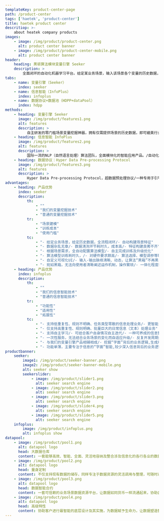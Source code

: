 ```yaml
---
templateKey: product-center-page
path: /product-center
tags: ['haetek', 'product-center']
title: haetek product center
descritiop: >-
    about heatek company products
images:
    - image: /img/product/product-center.png
      alt: product center banner
    - image: /img/product/product-center-mobile.png
      alt: product center banner
header:
    heading: 黑顿算法模块变量引擎 Seeker
    description: >
        全面闭环的自动化机器学习平台。给定某业务场景，输入该场景各个变量的历史数据，变量引擎即能根据历史数据进行自主学习，挖掘出深层次的场景知识，形成变量之间的关联图谱。依托关联图谱，客户可对部分变量进行赋值，图谱便可对未被赋值的变量进行实时预测，实现渗透式的场景数据/变量深度挖掘。
tabs:
    - name: 变量引擎（Seeker）
      index: seeker
    - name: 信息智能（InfoPlus）
      index: infoplus
    - name: 数据协议+数据池（HDPP+dataPool）
      index: hdpp
methods:
    - heading: 变量引擎 Seeker
      image: /img/product/features1.png
      alt: features
      description: >
          自主研发的零门槛场景变量挖掘神器，拥有仅需提供场景的历史数据，即可媲美行业专家的自主学习能力。/对于企业用户：全程闭环，自主迭代，在最短的时间，通过最低的研发成本，掌控行业运作机制，赋予场景深度算力，让各个企业用户脱颖而出，知己知彼，百战不殆，为业务场景赋予生命力与灵性。/对于个体用户：每时每刻都在更新的场景，覆盖生活中各行各业，健康养生、学术专业、职业规划、饮食生活、休闲娱乐、心理诊断、衣着时尚，零距离接触渗透到生活每一角落的人工智能算法。
    - heading: 信息智能 InfoPlus
      image: /img/product/features2.png
      alt: features
      description: >
          国际一流的NLP（自然语言处理）算法团队，全面模块化的智能应用产品。/自动化信息源处理：针对不同行业的信息处理业务（e.g.，文本），提升企业信息业务处理效率。/自主学习：支持自主养成模式，结合客户自身数据，自主迭代，零AI门槛，打造文本智能界的word。/信息逻辑图谱：挖掘信息背后的业务逻辑，不局限于“字面”的操作优化，实现深层业务逻辑挖掘与信息梳理。
    - heading: 数据协议：Hyper Data Pre-processing Protocol
      image: /img/product/features3.png
      alt: features
      description: >
          Hyper Data Pre-processing Protocol，超数据预处理协议/一种专用于引导使用者将其所接触到的原始信息资源整理成规范系统的量化格式的数据协议及其配套数据预处理工具。
advantages:
    - heading: 产品优势
      index: seeker
      description:
          th:
              - ""
              - "我们的变量挖掘技术"
              - "普通的变量挖掘技术"
          tr:
              - "场景建模"
              - "训练成本"
              - "使用门槛"
          tc:
              - "- 给定业务场景，给定历史数据，全流程闭环/- 自动构建场景特征"
              - "- 数据杂乱无章/- 数据清洗环节耗时久，成本高/- 特征构建良莠不齐"
              - "- 根据场景需求，全自动配置算法模型/- 自主完成训练及升级优化"
              - "- 算法模型训练耗时久，/- 对硬件要求颇高/- 算法选择、模型调参等环节较为繁杂"
              - "- 自定义可视化UI/- 输入-输出脉络清晰、动态，让算法“黑箱”不再黑"
              - "- 宛如黑箱，无法向使用者清晰阐述运作机制，操作繁琐/- 一体化程度较低"
    - heading: 产品优势
      index: infoplus
      description:
          th:
              - ""
              - "我们的信息智能技术"
              - "普通的信息智能技术"
          tr:
              - "功能性"
              - "适用性"
              - "拓展性"
          tc:
              - "- 支持低重复性、规则不明确、任务类型零散的信息处理业务/- 更智能，更强健"
              - "- 仅支持高重复性、规则明确、批量巨大的日常信息（文本）处理业务"
              - "- 支持自主学习/- 可结合客户自身情况自主迭代/- 一种可养成的信息智能系统"
              - "- 一次性服务，无法结合业务场景的变化而自适应升级/- 反复开发周期久、成本大"
              - "- 与我们的变量引擎产品相辅相成/- 挖掘“字面”背后的业务逻辑,生成用户专属的信息业务知识图谱"
              - "- 功能单薄，主要专注于信息的“字面”智能,较少深入信息背后的业务逻辑"
productbanner:
    seeker:
        image1: /img/product/seeker-banner.png
        image2: /img/product/seeker-banner-mobile.png
        alt: seeker show
        seekerslider:
            - image: /img/product/slider1.png
              alt: seeker search engine
            - image: /img/product/slider2.png
              alt: seeker search engine
            - image: /img/product/slider3.png
              alt: seeker search engine
            - image: /img/product/slider4.png
              alt: seeker search engine
            - image: /img/product/slider5.png
              alt: seeker search engine
    infoplus:
        image: /img/product/infoplus.png
        alt: infoplus show
datapool:
    - image: /img/product/pool1.png
      alt: datapool logo
      head: 大数据仓库
      content: 一套能够高效、智能、全面、灵活地容纳及整合涉及信息化的各行各业的数据资源的大数据仓库
    - image: /img/product/pool2.png
      alt: datapool logo
      head: 量身定制
      content: 不仅支持现有数据的储存，同样专注于数据资源的灵活调用与整理，可随时以最稳妥的形式，针对客户最需要的场景，为客户提供最需要的数据资源
    - image: /img/product/pool3.png
      alt: datapool logo
      head: 数据智能合约
      content: 一套可信赖的业务场景数据资源平台，让数据如同货币一样流通起来，协助各行各业进行更深层的相互增值
    - image: /img/product/pool4.png
      alt: datapool logo
      head: 高级特性
      content: 协助客户进行最智能的底层设计及其实施，为数据赋予生命力，让数据塑造智能，让智能塑造生活
---
```

